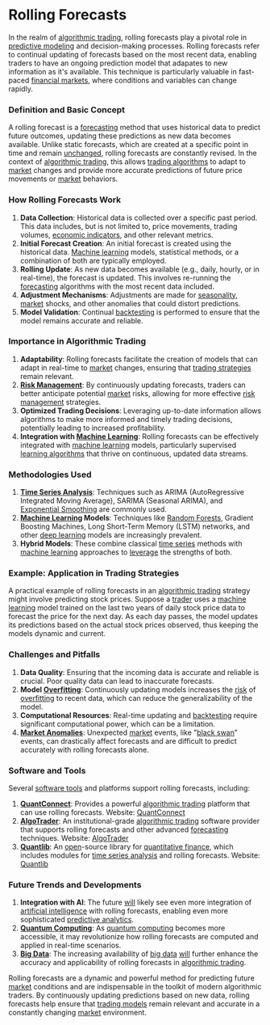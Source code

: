# Rolling Forecasts

In the realm of [algorithmic trading](../a/algorithmic_trading.md), rolling forecasts play a pivotal role in [predictive modeling](../p/predictive_modeling.md) and decision-making processes. Rolling forecasts refer to continual updating of forecasts based on the most recent data, enabling traders to have an ongoing prediction model that adapates to new information as it's available. This technique is particularly valuable in fast-paced [financial markets](../f/financial_market.md), where conditions and variables can change rapidly.

### Definition and Basic Concept

A rolling forecast is a [forecasting](../f/forecasting.md) method that uses historical data to predict future outcomes, updating these predictions as new data becomes available. Unlike static forecasts, which are created at a specific point in time and remain [unchanged](../u/unchanged.md), rolling forecasts are constantly revised. In the context of [algorithmic trading](../a/algorithmic_trading.md), this allows [trading algorithms](../t/trading_algorithms.md) to adapt to [market](../m/market.md) changes and provide more accurate predictions of future price movements or [market](../m/market.md) behaviors.

### How Rolling Forecasts Work

1. **Data Collection**: Historical data is collected over a specific past period. This data includes, but is not limited to, price movements, trading volumes, [economic indicators](../e/economic_indicators.md), and other relevant metrics.
2. **Initial Forecast Creation**: An initial forecast is created using the historical data. [Machine learning](../m/machine_learning.md) models, statistical methods, or a combination of both are typically employed.
3. **Rolling Update**: As new data becomes available (e.g., daily, hourly, or in real-time), the forecast is updated. This involves re-running the [forecasting](../f/forecasting.md) algorithms with the most recent data included.
4. **Adjustment Mechanisms**: Adjustments are made for [seasonality](../s/seasonality.md), [market](../m/market.md) shocks, and other anomalies that could distort predictions.
5. **Model Validation**: Continual [backtesting](../b/backtesting.md) is performed to ensure that the model remains accurate and reliable.

### Importance in Algorithmic Trading

1. **Adaptability**: Rolling forecasts facilitate the creation of models that can adapt in real-time to [market](../m/market.md) changes, ensuring that [trading strategies](../t/trading_strategies.md) remain relevant.
2. **[Risk Management](../r/risk_management.md)**: By continuously updating forecasts, traders can better anticipate potential [market](../m/market.md) risks, allowing for more effective [risk management](../r/risk_management.md) strategies.
3. **Optimized Trading Decisions**: Leveraging up-to-date information allows algorithms to make more informed and timely trading decisions, potentially leading to increased profitability.
4. **Integration with [Machine Learning](../m/machine_learning.md)**: Rolling forecasts can be effectively integrated with [machine learning](../m/machine_learning.md) models, particularly supervised [learning algorithms](../l/learning_algorithms_in_trading.md) that thrive on continuous, updated data streams.

### Methodologies Used

1. **[Time Series Analysis](../t/time_series_analysis.md)**: Techniques such as ARIMA (AutoRegressive Integrated Moving Average), SARIMA (Seasonal ARIMA), and [Exponential Smoothing](../e/exponential_smoothing.md) are commonly used.
2. **[Machine Learning](../m/machine_learning.md) Models**: Techniques like [Random Forests](../r/random_forests_in_trading.md), Gradient Boosting Machines, Long Short-Term Memory (LSTM) networks, and other [deep learning](../d/deep_learning.md) models are increasingly prevalent.
3. **Hybrid Models**: These combine classical [time series](../t/time_series.md) methods with [machine learning](../m/machine_learning.md) approaches to [leverage](../l/leverage.md) the strengths of both.

### Example: Application in Trading Strategies

A practical example of rolling forecasts in an [algorithmic trading](../a/algorithmic_trading.md) strategy might involve predicting stock prices. Suppose a [trader](../t/trader.md) uses a [machine learning](../m/machine_learning.md) model trained on the last two years of daily stock price data to forecast the price for the next day. As each day passes, the model updates its predictions based on the actual stock prices observed, thus keeping the models dynamic and current.

### Challenges and Pitfalls

1. **Data Quality**: Ensuring that the incoming data is accurate and reliable is crucial. Poor quality data can lead to inaccurate forecasts.
2. **Model [Overfitting](../o/overfitting.md)**: Continuously updating models increases the [risk](../r/risk.md) of [overfitting](../o/overfitting.md) to recent data, which can reduce the generalizability of the model.
3. **Computational Resources**: Real-time updating and [backtesting](../b/backtesting.md) require significant computational power, which can be a limitation.
4. **[Market Anomalies](../m/market_anomalies.md)**: Unexpected [market](../m/market.md) events, like "[black swan](../b/black_swan.md)" events, can drastically affect forecasts and are difficult to predict accurately with rolling forecasts alone.

### Software and Tools

Several [software tools](../s/software_tools_for_trading.md) and platforms support rolling forecasts, including:

1. **[QuantConnect](../q/quantconnect.md)**: Provides a powerful [algorithmic trading](../a/algorithmic_trading.md) platform that can use rolling forecasts. Website: [QuantConnect](https://www.quantconnect.com)
2. **[AlgoTrader](../a/algotrader.md)**: An institutional-grade [algorithmic trading](../a/algorithmic_trading.md) software provider that supports rolling forecasts and other advanced [forecasting](../f/forecasting.md) techniques. Website: [AlgoTrader](https://www.algotrader.com)
3. **[Quantlib](../q/quantlib.md)**: An [open](../o/open.md)-source library for [quantitative finance](../q/quantitative_finance.md), which includes modules for [time series analysis](../t/time_series_analysis.md) and rolling forecasts. Website: [Quantlib](https://www.quantlib.org)

### Future Trends and Developments

1. **Integration with AI**: The future [will](../w/will.md) likely see even more integration of [artificial intelligence](../a/artificial_intelligence_in_trading.md) with rolling forecasts, enabling even more sophisticated [predictive analytics](../p/predictive_analytics.md).
2. **[Quantum Computing](../q/quantum_computing_in_trading.md)**: As [quantum computing](../q/quantum_computing_in_trading.md) becomes more accessible, it may revolutionize how rolling forecasts are computed and applied in real-time scenarios.
3. **[Big Data](../b/big_data_in_trading.md)**: The increasing availability of [big data](../b/big_data_in_trading.md) [will](../w/will.md) further enhance the accuracy and applicability of rolling forecasts in [algorithmic trading](../a/algorithmic_trading.md).

Rolling forecasts are a dynamic and powerful method for predicting future [market](../m/market.md) conditions and are indispensable in the toolkit of modern algorithmic traders. By continuously updating predictions based on new data, rolling forecasts help ensure that [trading models](../t/trading_models.md) remain relevant and accurate in a constantly changing [market](../m/market.md) environment.
